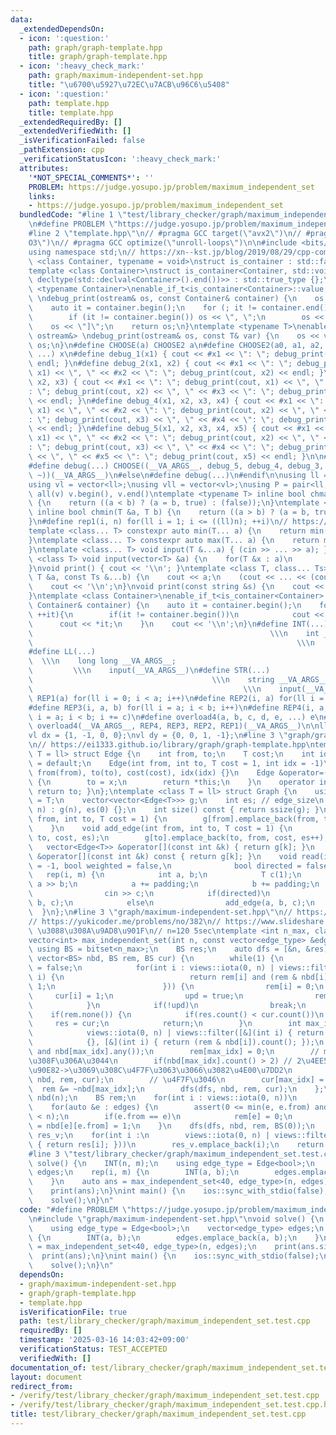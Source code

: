 ```yaml
---
data:
  _extendedDependsOn:
  - icon: ':question:'
    path: graph/graph-template.hpp
    title: graph/graph-template.hpp
  - icon: ':heavy_check_mark:'
    path: graph/maximum-independent-set.hpp
    title: "\u6700\u5927\u72EC\u7ACB\u96C6\u5408"
  - icon: ':question:'
    path: template.hpp
    title: template.hpp
  _extendedRequiredBy: []
  _extendedVerifiedWith: []
  _isVerificationFailed: false
  _pathExtension: cpp
  _verificationStatusIcon: ':heavy_check_mark:'
  attributes:
    '*NOT_SPECIAL_COMMENTS*': ''
    PROBLEM: https://judge.yosupo.jp/problem/maximum_independent_set
    links:
    - https://judge.yosupo.jp/problem/maximum_independent_set
  bundledCode: "#line 1 \"test/library_checker/graph/maximum_independent_set.test.cpp\"\
    \n#define PROBLEM \"https://judge.yosupo.jp/problem/maximum_independent_set\"\n\
    #line 2 \"template.hpp\"\n// #pragma GCC target(\"avx2\")\n// #pragma GCC optimize(\"\
    O3\")\n// #pragma GCC optimize(\"unroll-loops\")\n\n#include <bits/stdc++.h>\n\
    using namespace std;\n// https://xn--kst.jp/blog/2019/08/29/cpp-comp/\n\ntemplate\
    \ <class Container, typename = void>\nstruct is_container : std::false_type {};\n\
    template <class Container>\nstruct is_container<Container, std::void_t<decltype(std::declval<Container>().begin()),\
    \ decltype(std::declval<Container>().end())>> : std::true_type {};\n\ntemplate\
    \ <typename Container>\nenable_if_t<is_container<Container>::value, ostream&>\
    \ \ndebug_print(ostream& os, const Container& container) {\n    os << \"[\";\n\
    \    auto it = container.begin();\n    for (; it != container.end(); ++it) {\n\
    \        if (it != container.begin()) os << \", \";\n        os << *it;\n    }\n\
    \    os << \"]\";\n    return os;\n}\ntemplate <typename T>\nenable_if_t<!is_container<T>::value,\
    \ ostream&> \ndebug_print(ostream& os, const T& var) {\n    os << var;\n    return\
    \ os;\n}\n#define CHOOSE(a) CHOOSE2 a\n#define CHOOSE2(a0, a1, a2, a3, a4, x,\
    \ ...) x\n#define debug_1(x1) { cout << #x1 << \": \"; debug_print(cout, x1) <<\
    \ endl; }\n#define debug_2(x1, x2) { cout << #x1 << \": \"; debug_print(cout,\
    \ x1) << \", \" << #x2 << \": \"; debug_print(cout, x2) << endl; }\n#define debug_3(x1,\
    \ x2, x3) { cout << #x1 << \": \"; debug_print(cout, x1) << \", \" << #x2 << \"\
    : \"; debug_print(cout, x2) << \", \" << #x3 << \": \"; debug_print(cout, x3)\
    \ << endl; }\n#define debug_4(x1, x2, x3, x4) { cout << #x1 << \": \"; debug_print(cout,\
    \ x1) << \", \" << #x2 << \": \"; debug_print(cout, x2) << \", \" << #x3 << \"\
    : \"; debug_print(cout, x3) << \", \" << #x4 << \": \"; debug_print(cout, x4)\
    \ << endl; }\n#define debug_5(x1, x2, x3, x4, x5) { cout << #x1 << \": \"; debug_print(cout,\
    \ x1) << \", \" << #x2 << \": \"; debug_print(cout, x2) << \", \" << #x3 << \"\
    : \"; debug_print(cout, x3) << \", \" << #x4 << \": \"; debug_print(cout, x4)\
    \ << \", \" << #x5 << \": \"; debug_print(cout, x5) << endl; }\n\n#ifdef LOCAL\n\
    #define debug(...) CHOOSE((__VA_ARGS__, debug_5, debug_4, debug_3, debug_2, debug_1,\
    \ ~))(__VA_ARGS__)\n#else\n#define debug(...)\n#endif\n\nusing ll = long long;\n\
    using vl = vector<ll>;\nusing vll = vector<vl>;\nusing P = pair<ll, ll>;\n#define\
    \ all(v) v.begin(), v.end()\ntemplate <typename T> inline bool chmax(T &a, T b)\
    \ {\n    return ((a < b) ? (a = b, true) : (false));\n}\ntemplate <typename T>\
    \ inline bool chmin(T &a, T b) {\n    return ((a > b) ? (a = b, true) : (false));\n\
    }\n#define rep1(i, n) for(ll i = 1; i <= ((ll)n); ++i)\n// https://trap.jp/post/1224/\n\
    template <class... T> constexpr auto min(T... a) {\n    return min(initializer_list<common_type_t<T...>>{a...});\n\
    }\ntemplate <class... T> constexpr auto max(T... a) {\n    return max(initializer_list<common_type_t<T...>>{a...});\n\
    }\ntemplate <class... T> void input(T &...a) { (cin >> ... >> a); }\ntemplate\
    \ <class T> void input(vector<T> &a) {\n    for(T &x : a)\n        cin >> x;\n\
    }\nvoid print() { cout << '\\n'; }\ntemplate <class T, class... Ts> void print(const\
    \ T &a, const Ts &...b) {\n    cout << a;\n    (cout << ... << (cout << ' ', b));\n\
    \    cout << '\\n';\n}\nvoid print(const string &s) {\n    cout << s << '\\n';\n\
    }\ntemplate <class Container>\nenable_if_t<is_container<Container>::value> print(const\
    \ Container& container) {\n    auto it = container.begin();\n    for(;it != container.end();\
    \ ++it){\n        if(it != container.begin())\n            cout << \" \";\n  \
    \      cout << *it;\n    }\n    cout << '\\n';\n}\n#define INT(...)          \
    \                                                     \\\n    int __VA_ARGS__;\
    \                                                           \\\n    input(__VA_ARGS__)\n\
    #define LL(...)                                                              \
    \  \\\n    long long __VA_ARGS__;                                            \
    \         \\\n    input(__VA_ARGS__)\n#define STR(...)                       \
    \                                        \\\n    string __VA_ARGS__;         \
    \                                               \\\n    input(__VA_ARGS__)\n#define\
    \ REP1(a) for(ll i = 0; i < a; i++)\n#define REP2(i, a) for(ll i = 0; i < a; i++)\n\
    #define REP3(i, a, b) for(ll i = a; i < b; i++)\n#define REP4(i, a, b, c) for(ll\
    \ i = a; i < b; i += c)\n#define overload4(a, b, c, d, e, ...) e\n#define rep(...)\
    \ overload4(__VA_ARGS__, REP4, REP3, REP2, REP1)(__VA_ARGS__)\n\nll inf = 3e18;\n\
    vl dx = {1, -1, 0, 0};\nvl dy = {0, 0, 1, -1};\n#line 3 \"graph/graph-template.hpp\"\
    \n// https://ei1333.github.io/library/graph/graph-template.hpp\ntemplate <class\
    \ T = ll> struct Edge {\n    int from, to;\n    T cost;\n    int idx;\n    Edge()\
    \ = default;\n    Edge(int from, int to, T cost = 1, int idx = -1)\n        :\
    \ from(from), to(to), cost(cost), idx(idx) {}\n    Edge &operator=(const int &x)\
    \ {\n        to = x;\n        return *this;\n    }\n    operator int() const {\
    \ return to; }\n};\ntemplate <class T = ll> struct Graph {\n    using cost_type\
    \ = T;\n    vector<vector<Edge<T>>> g;\n    int es; // edge_size\n    Graph(int\
    \ n) : g(n), es(0) {};\n    int size() const { return ssize(g); }\n    void add_directed_edge(int\
    \ from, int to, T cost = 1) {\n        g[from].emplace_back(from, to, cost, es++);\n\
    \    }\n    void add_edge(int from, int to, T cost = 1) {\n        g[from].emplace_back(from,\
    \ to, cost, es);\n        g[to].emplace_back(to, from, cost, es++);\n    }\n \
    \   vector<Edge<T>> &operator[](const int &k) { return g[k]; }\n    const vector<Edge<T>>\
    \ &operator[](const int &k) const { return g[k]; }\n    void read(int m, int padding\
    \ = -1, bool weighted = false,\n              bool directed = false) {\n     \
    \   rep(i, m) {\n            int a, b;\n            T c(1);\n            cin >>\
    \ a >> b;\n            a += padding;\n            b += padding;\n            if(weighted)\n\
    \                cin >> c;\n            if(directed)\n                add_directed_edge(a,\
    \ b, c);\n            else\n                add_edge(a, b, c);\n        }\n  \
    \  }\n};\n#line 3 \"graph/maximum-independent-set.hpp\"\n// https://maspypy.github.io/library/graph/maximum_independent_set.hpp\n\
    // https://yukicoder.me/problems/no/382\n// https://www.slideshare.net/wata_orz/ss-12131479\
    \ \u3088\u308A\u9AD8\u901F\n// n=120 5sec\ntemplate <int n_max, class edge_type>\n\
    vector<int> max_independent_set(int n, const vector<edge_type> &edges) {\n   \
    \ using BS = bitset<n_max>;\n    BS res;\n    auto dfs = [&n, &res](auto &&dfs,\
    \ vector<BS> nbd, BS rem, BS cur) {\n        while(1) {\n            bool upd\
    \ = false;\n            for(int i : views::iota(0, n) | views::filter([&](int\
    \ i) {\n                            return rem[i] and (rem & nbd[i]).count() <=\
    \ 1;\n                        })) {\n                rem[i] = 0;\n           \
    \     cur[i] = 1;\n                upd = true;\n                rem &= ~nbd[i];\n\
    \            }\n            if(!upd)\n                break;\n        }\n    \
    \    if(rem.none()) {\n            if(res.count() < cur.count())\n           \
    \     res = cur;\n            return;\n        }\n        int max_idx = ranges::max(\n\
    \            views::iota(0, n) | views::filter([&](int i) { return rem[i]; }),\n\
    \            {}, [&](int i) { return (rem & nbd[i]).count(); });\n        assert(rem[max_idx]\
    \ and nbd[max_idx].any());\n        rem[max_idx] = 0;\n        // max_idx \u4F7F\
    \u308F\u306A\u3044\n        if(nbd[max_idx].count() > 2) // 2\u4EE5\u4E0B->\u5168\
    \u90E82->\u3069\u308C\u4F7F\u3063\u3066\u3082\u4E00\u7DD2\n            dfs(dfs,\
    \ nbd, rem, cur);\n        // \u4F7F\u3046\n        cur[max_idx] = 1;\n      \
    \  rem &= ~nbd[max_idx];\n        dfs(dfs, nbd, rem, cur);\n    };\n    vector<BS>\
    \ nbd(n);\n    BS rem;\n    for(int i : views::iota(0, n))\n        rem[i] = 1;\n\
    \    for(auto &e : edges) {\n        assert(0 <= min(e, e.from) and max(e, e.from)\
    \ < n);\n        if(e.from == e)\n            rem[e] = 0;\n        nbd[e.from][e]\
    \ = nbd[e][e.from] = 1;\n    }\n    dfs(dfs, nbd, rem, BS(0));\n    vector<int>\
    \ res_v;\n    for(int i :\n        views::iota(0, n) | views::filter([&](int i)\
    \ { return res[i]; }))\n        res_v.emplace_back(i);\n    return res_v;\n}\n\
    #line 3 \"test/library_checker/graph/maximum_independent_set.test.cpp\"\nvoid\
    \ solve() {\n    INT(n, m);\n    using edge_type = Edge<bool>;\n    vector<edge_type>\
    \ edges;\n    rep(i, m) {\n        INT(a, b);\n        edges.emplace_back(a, b);\n\
    \    }\n    auto ans = max_independent_set<40, edge_type>(n, edges);\n    print(ans.size());\n\
    \    print(ans);\n}\nint main() {\n    ios::sync_with_stdio(false);\n    std::cin.tie(nullptr);\n\
    \    solve();\n}\n"
  code: "#define PROBLEM \"https://judge.yosupo.jp/problem/maximum_independent_set\"\
    \n#include \"graph/maximum-independent-set.hpp\"\nvoid solve() {\n    INT(n, m);\n\
    \    using edge_type = Edge<bool>;\n    vector<edge_type> edges;\n    rep(i, m)\
    \ {\n        INT(a, b);\n        edges.emplace_back(a, b);\n    }\n    auto ans\
    \ = max_independent_set<40, edge_type>(n, edges);\n    print(ans.size());\n  \
    \  print(ans);\n}\nint main() {\n    ios::sync_with_stdio(false);\n    std::cin.tie(nullptr);\n\
    \    solve();\n}\n"
  dependsOn:
  - graph/maximum-independent-set.hpp
  - graph/graph-template.hpp
  - template.hpp
  isVerificationFile: true
  path: test/library_checker/graph/maximum_independent_set.test.cpp
  requiredBy: []
  timestamp: '2025-03-16 14:03:42+09:00'
  verificationStatus: TEST_ACCEPTED
  verifiedWith: []
documentation_of: test/library_checker/graph/maximum_independent_set.test.cpp
layout: document
redirect_from:
- /verify/test/library_checker/graph/maximum_independent_set.test.cpp
- /verify/test/library_checker/graph/maximum_independent_set.test.cpp.html
title: test/library_checker/graph/maximum_independent_set.test.cpp
---
```

